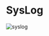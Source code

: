 # SysLog

![syslog](https://github.com/vitluchko/SysLog/assets/98816838/1f2dfbb3-61ee-41a5-8abb-3415423b8154)
